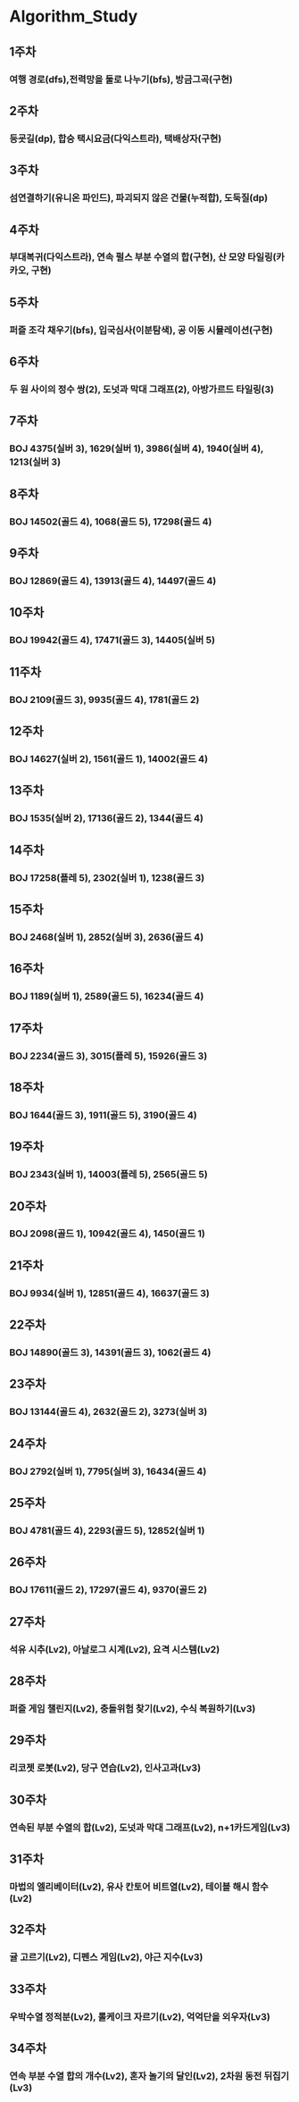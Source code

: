 ﻿# Algorithm_Study


## 1주차
### 여행 경로(dfs),전력망을 둘로 나누기(bfs), 방금그곡(구현)

## 2주차
### 등굣길(dp), 합승 택시요금(다익스트라), 택배상자(구현)

## 3주차
### 섬연결하기(유니온 파인드), 파괴되지 않은 건물(누적합), 도둑질(dp)

## 4주차
### 부대복귀(다익스트라), 연속 펄스 부분 수열의 합(구현), 산 모양 타일링(카카오, 구현)

## 5주차
### 퍼즐 조각 채우기(bfs), 입국심사(이분탐색), 공 이동 시뮬레이션(구현)

## 6주차
### 두 원 사이의 정수 쌍(2), 도넛과 막대 그래프(2), 아방가르드 타일링(3)

## 7주차
### BOJ 4375(실버 3), 1629(실버 1), 3986(실버 4), 1940(실버 4), 1213(실버 3)

## 8주차
### BOJ 14502(골드 4), 1068(골드 5), 17298(골드 4)

## 9주차
### BOJ 12869(골드 4), 13913(골드 4), 14497(골드 4)

## 10주차
### BOJ 19942(골드 4), 17471(골드 3), 14405(실버 5)

## 11주차
### BOJ 2109(골드 3), 9935(골드 4), 1781(골드 2)

## 12주차
### BOJ 14627(실버 2), 1561(골드 1), 14002(골드 4)

## 13주차
### BOJ 1535(실버 2), 17136(골드 2), 1344(골드 4)

## 14주차
### BOJ 17258(플레 5), 2302(실버 1), 1238(골드 3)

## 15주차
### BOJ 2468(실버 1), 2852(실버 3), 2636(골드 4)

## 16주차
### BOJ 1189(실버 1), 2589(골드 5), 16234(골드 4)

## 17주차
### BOJ 2234(골드 3), 3015(플레 5), 15926(골드 3)

## 18주차
### BOJ 1644(골드 3), 1911(골드 5), 3190(골드 4)

## 19주차
### BOJ 2343(실버 1), 14003(플레 5), 2565(골드 5)

## 20주차
### BOJ 2098(골드 1), 10942(골드 4), 1450(골드 1)

## 21주차
### BOJ 9934(실버 1), 12851(골드 4), 16637(골드 3)

## 22주차
### BOJ 14890(골드 3), 14391(골드 3), 1062(골드 4)

## 23주차
### BOJ 13144(골드 4), 2632(골드 2), 3273(실버 3)

## 24주차
### BOJ 2792(실버 1), 7795(실버 3), 16434(골드 4)

## 25주차
### BOJ 4781(골드 4), 2293(골드 5), 12852(실버 1)

## 26주차
### BOJ 17611(골드 2), 17297(골드 4), 9370(골드 2)

## 27주차
### 석유 시추(Lv2), 아날로그 시계(Lv2), 요격 시스템(Lv2)

## 28주차
### 퍼즐 게임 챌린지(Lv2), 충돌위험 찾기(Lv2), 수식 복원하기(Lv3)

## 29주차
### 리코쳇 로봇(Lv2), 당구 연습(Lv2), 인사고과(Lv3)

## 30주차
### 연속된 부분 수열의 합(Lv2), 도넛과 막대 그래프(Lv2), n+1카드게임(Lv3)

## 31주차
### 마법의 엘리베이터(Lv2), 유사 칸토어 비트열(Lv2), 테이블 해시 함수(Lv2)

## 32주차
### 귤 고르기(Lv2), 디펜스 게임(Lv2), 야근 지수(Lv3)

## 33주차
### 우박수열 정적분(Lv2), 롤케이크 자르기(Lv2), 억억단을 외우자(Lv3)

## 34주차
### 연속 부분 수열 합의 개수(Lv2), 혼자 놀기의 달인(Lv2), 2차원 동전 뒤집기(Lv3)
